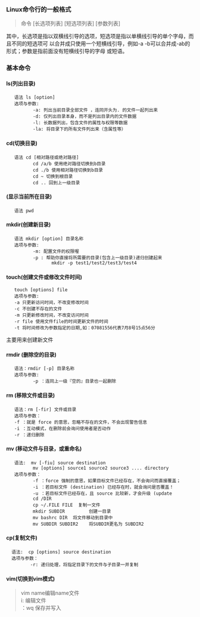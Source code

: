 ### Linux命令行的一般格式
>命令 [长选项列表] [短选项列表] [参数列表]   
   
其中，长选项是指以双横线引导的选项，短选项是指以单横线引导的单个字母，而且不同的短选项可
以合并成只使用一个短横线引导，例如-a -b可以合并成-ab的形式；参数是指前面没有短横线引导的字母
或短语。

### 基本命令

#### ls(列出目录)
       语法 ls [option] 
       选项与参数:
              -a: 列出当前目录全部文件 ，连同开头为. 的文件一起列出来
              -d: 仅列出目录本身，而不是列出目录内的文件数据
              -l: 长数据列出，包含文件的属性与权限等数据
              -la: 将目录下的所有文件列出来（含属性等）

#### cd(切换目录)
       语法 cd [相对路径或绝对路径]
              cd /a/b 使用绝对路径切换到b目录 
              cd ./b 使用相对路径切换到b目录
              cd ~ 切换到根目录
              cd .. 回到上一级目录

#### (显示当前所在目录)
       语法 pwd

#### mkdir(创建新目录)
       语法 mkdir [option] 目录名称
       选项与参数:
              -m: 配置文件的权限喔
              -p : 帮助你直接将所需要的目录(包含上一级目录)递归创建起来
                     mkdir -p test1/test2/test3/test4
#### touch(创建文件或修改文件时间)
       touch [options] file
       选项与参数:
       -a 只更新访问时间，不改变修改时间
       -c 不创建不存在的文件
       -m 只更新修改时间，不改变访问时间
       -r file 使用文件file的时间更新文件的时间
       -t 将时间修改为参数指定的日期,如：07081556代表7月8号15点56分
主要用来创建新文件

#### rmdir (删除空的目录)
       语法：rmdir [-p] 目录名称
       选项与参数:
              -p ：连同上一级『空的』目录也一起删除

#### rm (移除文件或目录)
       语法：rm [-fir] 文件或目录
       选项与参数：
       -f ：就是 force 的意思，忽略不存在的文件，不会出现警告信息
       -i ：互动模式，在删除前会询问使用者是否动作
       -r ：递归删除

#### mv (移动文件与目录，或重命名)
       语法:  mv [-fiu] source destination
              mv [options] source1 source2 source3 .... directory
       选项与参数：
              -f ：force 强制的意思，如果目标文件已经存在，不会询问而直接覆盖；
              -i ：若目标文件 (destination) 已经存在时，就会询问是否覆盖！
              -u ：若目标文件已经存在，且 source 比较新，才会升级 (update
              cd /DIR
              cp ~/.FILE FILE  复制一文件
              mkdir SUBDIR         创建一目录
              mv bashrc DIR  将文件移动到目录中
              mv SUBDIR SUBDIR2    将SUBDIR更名为 SUBDIR2
#### cp(复制文件)
      语法:  cp [options] source destination
      选项与参数：
             -r: 递归处理，将指定目录下的文件与子目录一并复制

#### vim(切换到vim模式)
  > vim name编辑name文件   
i: 编辑文件       
 ：wq 保存并写入
